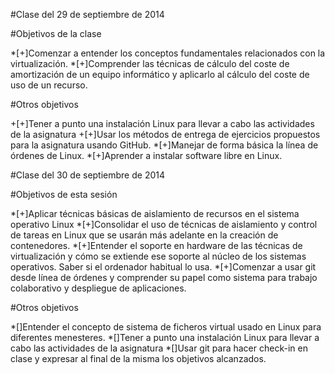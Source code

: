 #Clase del 29 de septiembre de 2014

#Objetivos de la clase

*[+]Comenzar a entender los conceptos fundamentales relacionados con la virtualización.
*[+]Comprender las técnicas de cálculo del coste de amortización de un equipo informático y aplicarlo al cálculo del coste de uso de un recurso.

#Otros objetivos

+[+]Tener a punto una instalación Linux para llevar a cabo las actividades de la asignatura
+[+]Usar los métodos de entrega de ejercicios propuestos para la asignatura usando GitHub.
*[+]Manejar de forma básica la línea de órdenes de Linux.
*[+]Aprender a instalar software libre en Linux.


#Clase del 30 de septiembre de 2014

#Objetivos de esta sesión

*[+]Aplicar técnicas básicas de aislamiento de recursos en el sistema operativo Linux
*[+]Consolidar el uso de técnicas de aislamiento y control de tareas en Linux que se usarán más adelante en la creación de contenedores.
*[+]Entender el soporte en hardware de las técnicas de virtualización y cómo se extiende ese soporte al núcleo de los sistemas operativos. Saber si el ordenador habitual lo usa.
*[+]Comenzar a usar git desde línea de órdenes y comprender su papel como sistema para trabajo colaborativo y despliegue de aplicaciones.

#Otros objetivos

*[]Entender el concepto de sistema de ficheros virtual usado en Linux para diferentes menesteres.
*[]Tener a punto una instalación Linux para llevar a cabo las actividades de la asignatura
*[]Usar git para hacer check-in en clase y expresar al final de la misma los objetivos alcanzados.
